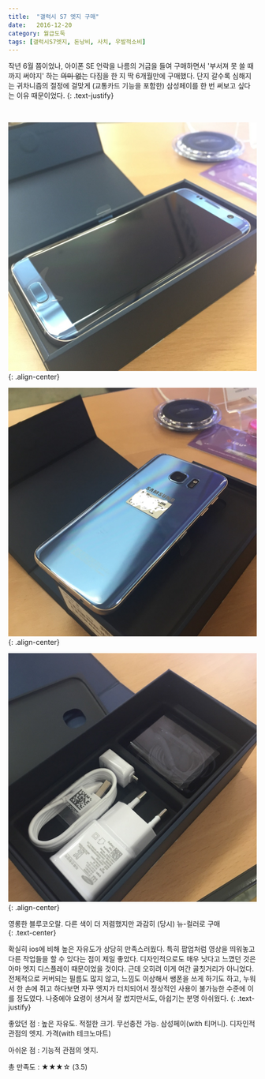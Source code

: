 ```yaml
---
title:  "갤럭시 S7 엣지 구매"
date:   2016-12-20
category: 월급도둑
tags: [갤럭시S7엣지, 돈낭비, 사치, 우발적소비]
---
```


작년 6월 쯤이었나, 아이폰 SE 언락을 나름의 거금을 들여 구매하면서 '부서져 못 쓸 때까지 써야지' 하는 ~~의미 없는~~ 다짐을 한 지 딱 6개월만에 구매했다. 단지 갈수록 심해지는 귀차니즘의 절정에 걸맞게 (교통카드 기능을 포함한) 삼성페이를 한 번 써보고 싶다는 이유 때문이었다. 
{: .text-justify}

<br>

![jpg](/images/salary-lupine/2016-12-20-1.jpg){: .align-center}

![jpg](/images/salary-lupine/2016-12-20-2.jpg){: .align-center}

![jpg](/images/salary-lupine/2016-12-20-3.jpg){: .align-center}

<figcaption>영롱한 블루코오랄. 다른 색이 더 저렴했지만 과감히 (당시) 뉴-컬러로 구매</figcaption>
{: .text-center}

<br>

확실히 ios에 비해 높은 자유도가 상당히 만족스러웠다. 특히 팝업처럼 영상을 띄워놓고 다른 작업들을 할 수 있다는 점이 제일 좋았다. 디자인적으로도 매우 낫다고 느꼈던 것은 아마 엣지 디스플레이 때문이었을 것이다. 근데 오히려 이게 여간 골칫거리가 아니었다. 전체적으로 커버되는 필름도 많지 않고, 느낌도 이상해서 쌩폰을 쓰게 하기도 하고, 누워서 한 손에 쥐고 하다보면 자꾸 엣지가 터치되어서 정상적인 사용이 불가능한 수준에 이를 정도였다. 나중에야 요령이 생겨서 잘 썼지만서도, 아쉽기는 분명 아쉬웠다. 
{: .text-justify}



좋았던 점 : 높은 자유도. 적절한 크기. 무선충전 가능. 삼성페이(with 티머니). 디자인적 관점의 엣지. 가격(with 테크노마트)
<br>

아쉬운 점 : 기능적 관점의 엣지. 
<br>

총 만족도 : ★★★☆  (3.5)

## ㅤㅤ
